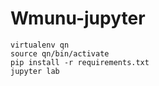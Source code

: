 # Wmunu-jupyter

```
virtualenv qn
source qn/bin/activate
pip install -r requirements.txt
jupyter lab
```